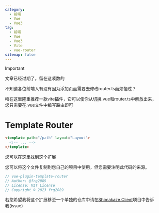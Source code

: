 ```yaml
---
category:
  - 前端
  - Vue
  - Vue3
tag:
  - 前端
  - Vue
  - Vue3
  - Vite
  - vue-router
sitemap: false
---
```


> [!important]
> 文章已经过期了，留在这凑数的

不知道各位前端人有没有因为添加页面需要去修改router.ts而烦恼过？

咱在这里隆重推荐一款vite插件，它可以使你从切换.vue和router.ts中解放出来，您只需要在.vue文件中编写路由即可

# Template Router

```html
<template path="/path" layout="Layout">
  <!-- ... -->
</template>
```

您可以在[这里](https://github.com/ShimakazeProject/Shimakaze.Client/tree/develop/src/Shimakaze.Client.UI/plugins/InlineRouter)找到这个扩展

您可以将这个文件复制到您自己的项目中使用，但您需要注明此代码的来源。

```ts
// vue-plugin-template-router
// Author: @frg2089
// License: MIT License
// Copyright © 2023 frg2089
```

若您希望我将这个扩展移至一个单独的仓库中请在[Shimakaze.Client](https://github.com/ShimakazeProject/Shimakaze.Client)项目中告诉我(issue)
